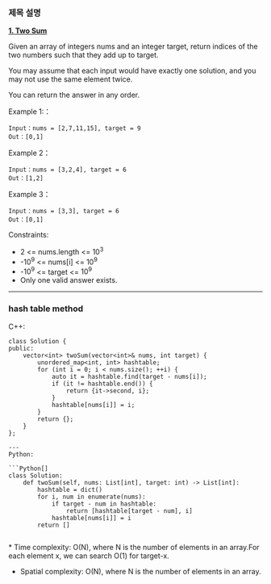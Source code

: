 ### 제목 설명

 **[1. Two Sum](https://leetcode-cn.com/problems/two-sum/)** 


Given an array of integers nums and an integer target, return indices of the two numbers such that they add up to target.

You may assume that each input would have exactly one solution, and you may not use the same element twice.

You can return the answer in any order.



Example 1:：

```
Input：nums = [2,7,11,15], target = 9
Out：[0,1]
```

Example 2：

```
Input：nums = [3,2,4], target = 6
Out：[1,2]
```


Example 3：

```
Input：nums = [3,3], target = 6
Out：[0,1]
```


Constraints:

* 2 <= nums.length <= $10^3$
* -$10^9$ <= nums[i] <= $10^9$
* -$10^9$ <= target <= $10^9$
* Only one valid answer exists.

---

### hash table method

C++:

```C++[]
class Solution {
public:
    vector<int> twoSum(vector<int>& nums, int target) {
        unordered_map<int, int> hashtable;
        for (int i = 0; i < nums.size(); ++i) {
            auto it = hashtable.find(target - nums[i]);
            if (it != hashtable.end()) {
                return {it->second, i};
            }
            hashtable[nums[i]] = i;
        }
        return {};
    }
};

---
Python:

```Python[] 
class Solution:
    def twoSum(self, nums: List[int], target: int) -> List[int]:
        hashtable = dict()
        for i, num in enumerate(nums):
            if target - num in hashtable:
                return [hashtable[target - num], i]
            hashtable[nums[i]] = i
        return []


```



* Time complexity: O(N), where N is the number of elements in an array.For each element x, we can search O(1) for target-x.

* Spatial complexity: O(N), where N is the number of elements in an array.



